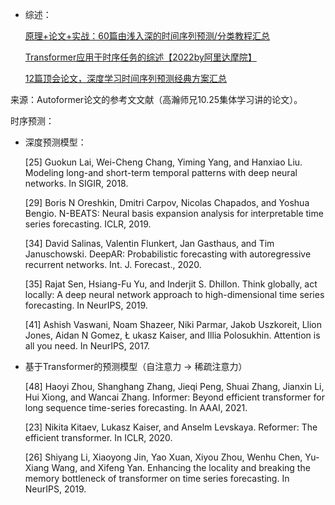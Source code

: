 - 综述：

  [原理+论文+实战：60篇由浅入深的时间序列预测/分类教程汇总](https://blog.csdn.net/weixin_39653948/article/details/105571760#t1)

  [Transformer应用于时序任务的综述【2022by阿里达摩院】](https://arxiv.org/pdf/2202.07125.pdf)

  [12篇顶会论文，深度学习时间序列预测经典方案汇总](https://zhuanlan.zhihu.com/p/495427635)



来源：Autoformer论文的参考文文献（高瀚师兄10.25集体学习讲的论文）。

时序预测：

- 深度预测模型：

  [25] Guokun Lai, Wei-Cheng Chang, Yiming Yang, and Hanxiao Liu. Modeling long-and short-term temporal
  patterns with deep neural networks. In SIGIR, 2018.

  [29] Boris N Oreshkin, Dmitri Carpov, Nicolas Chapados, and Yoshua Bengio. N-BEATS: Neural basis
  expansion analysis for interpretable time series forecasting. ICLR, 2019.

  [34] David Salinas, Valentin Flunkert, Jan Gasthaus, and Tim Januschowski. DeepAR: Probabilistic forecasting
  with autoregressive recurrent networks. Int. J. Forecast., 2020.

  [35] Rajat Sen, Hsiang-Fu Yu, and Inderjit S. Dhillon. Think globally, act locally: A deep neural network
  approach to high-dimensional time series forecasting. In NeurIPS, 2019.

  [41] Ashish Vaswani, Noam Shazeer, Niki Parmar, Jakob Uszkoreit, Llion Jones, Aidan N Gomez, Ł ukasz
  Kaiser, and Illia Polosukhin. Attention is all you need. In NeurIPS, 2017.

- 基于Transformer的预测模型（自注意力 -> 稀疏注意力）

  [48] Haoyi Zhou, Shanghang Zhang, Jieqi Peng, Shuai Zhang, Jianxin Li, Hui Xiong, and Wancai Zhang.
  Informer: Beyond efficient transformer for long sequence time-series forecasting. In AAAI, 2021.	

  [23] Nikita Kitaev, Lukasz Kaiser, and Anselm Levskaya. Reformer: The efficient transformer. In ICLR, 2020.

  [26] Shiyang Li, Xiaoyong Jin, Yao Xuan, Xiyou Zhou, Wenhu Chen, Yu-Xiang Wang, and Xifeng Yan.
  Enhancing the locality and breaking the memory bottleneck of transformer on time series forecasting. In NeurIPS, 2019.

